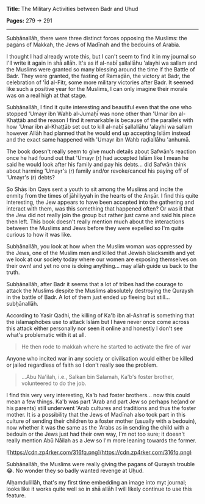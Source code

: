 **Title:** The Military Activities between Badr and Uhud

**Pages:** 279 -> 291

---

Subḥānallāh, there were three distinct forces opposing the Muslims: the pagans of Makkah, the Jews of Madīnah and the bedouins of Arabia.

I thought I had already wrote this, but I can't seem to find it in my journal so I'll write it again in shā allāh. It's as if al-nabī ṣallallāhu 'alayhi wa sallam and the Muslims were granted so many blessing around the time if the Battle of Badr. They were granted, the fasting of Ramaḍān, the victory at Badr, the celebration of 'Īd al-Fitr, some more military victories after Badr. It seemed like such a positive year for the Muslims, I can only imagine their morale was on a real high at that stage.

Subḥānallāh, I find it quite interesting and beautiful even that the one who stopped 'Umayr ibn Wahb al-Jumaḥī was none other than 'Umar ibn al-Khaṭṭāb and the reason I find it remarkable is because of the parallels with how 'Umar ibn al-Khaṭṭāb set out to kill al-nabī ṣallallāhu 'alayhi wa sallam however Allāh had planned that he would end up accepting Islām instead and the exact same happened with 'Umayr ibn Wahb raḍiallāhu 'anhumā.

The book doesn't really seem to give much details about Safwān's reaction once he had found out that 'Umayr (r) had accepted Islām like I mean he said he would look after his family and pay his debts... did Safwān think about harming 'Umayr's (r) family and/or revoke/cancel his paying off of 'Umayr's (r) debts?

So Shās ibn Qays sent a youth to sit among the Muslims and incite the enmity from the times of jāhiliyyah in the hearts of the Anṣār. I find this quite interesting, the Jew appears to have been accepted into the gathering and interact with them, was this something that happened often? Or was it that the Jew did not really join the group but rather just came and said his piece then left. This book doesn't really mention much about the interactions between the Muslims and Jews before they were expelled so I'm quite curious to how it was like.

Subḥānallāh, you look at how when the Muslim woman was oppressed by the Jews, one of the Muslim men and killed that Jewish blacksmith and yet we look at our society today where our women are exposing themselves on their own! and yet no one is doing anything... may allāh guide us back to the truth.

Subḥānallāh, after Badr it seems that a lot of tribes had the courage to attack the Muslims despite the Muslims absolutely destroying the Quraysh in the battle of Badr. A lot of them just ended up fleeing but still... subḥānallāh.

According to Yasir Qadhi, the killing of Ka'b ibn al-Ashraf is something that the islamaphobes use to attack Islām but I have never once come across this attack either personally nor seen it online and honestly I don't see what's problematic with it at all. 

> He then rode to makkah where he started to activate the fire of war

Anyone who incited war in any society or civilisation would either be killed or jailed regardless of faith so I don't really see the problem.

> ...Abu Na'ilah, i.e., Salkan bin Salamah, Ka'b's foster brother, volunteered to do the job.

I find this very very interesting, Ka'b had foster brothers... now this could mean a few things. Ka'b was part 'Arab and part Jew so perhaps he(and or his parents) still underwent 'Arab cultures and traditions and thus the foster mother. It is a possibility that the Jews of Madīnah also took part in this culture of sending their children to a foster mother (usually with a bedouin), now whether it was the same as the 'Arabs as in sending the child with a bedouin or the Jews just had their own way, I'm not too sure; it doesn't really mention Abū Nāilah as a Jew so I'm more leaning towards the former.

![https://cdn.zp4rker.com/316fq.png](https://cdn.zp4rker.com/316fq.png)

Subḥānallāh, the Muslims were really giving the pagans of Quraysh trouble 😂. No wonder they so badly wanted revenge at Uḥud.

Alḥamdulillāh, that's my first time embedding an image into myt journal; looks like it works quite well so in shā allāh I will likely continue to use this feature.